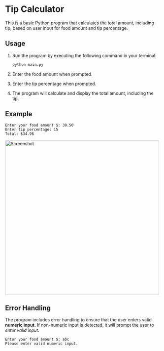# Tip Calculator

This is a basic Python program that calculates the total amount, including tip, based on user input for food amount and tip percentage.

## Usage

1. Run the program by executing the following command in your terminal:

   ```bash
   python main.py

   ```

2. Enter the food amount when prompted.

3. Enter the tip percentage when prompted.

4. The program will calculate and display the total amount, including the tip.

## Example

	Enter your food amount $: 30.50
	Enter tip percentage: 15
	Total: $34.98
 <img src="https://github.com/ProgEuler/PyPractice/assets/137267311/5a057feb-4d6f-4021-8222-2e86afbf433a" alt="Screenshot" width="500px">



## Error Handling

The program includes error handling to ensure that the user enters valid **numeric input.** If non-numeric input is detected, it will prompt the user to *enter valid input.*

	Enter your food amount $: abc
	Please enter valid numeric input.
